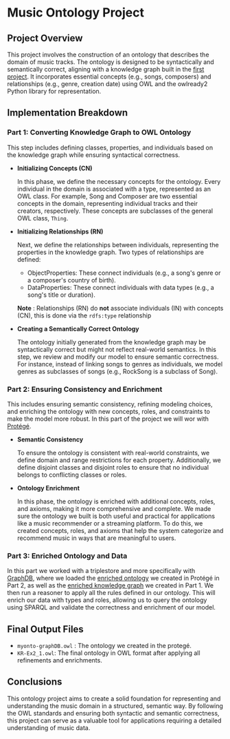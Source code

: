 # Music Ontology Project

## Project Overview
This project involves the construction of an ontology that describes the domain of music tracks. The ontology is designed to be syntactically and semantically correct, aligning with a knowledge graph built in the [first project](first). It incorporates essential concepts (e.g., songs, composers) and relationships (e.g., genre, creation date) using OWL and the owlready2 Python library for representation.

## Implementation Breakdown
### Part 1: Converting Knowledge Graph to OWL Ontology
This step includes defining classes, properties, and individuals based on the knowledge graph while ensuring syntactical correctness.

- **Initializing Concepts (CN)**

  In this phase, we define the necessary concepts for the ontology. Every individual in the domain is associated with a type, represented as an OWL class. For example, Song and Composer are two essential concepts in the domain, representing individual tracks and their creators, respectively. These concepts are subclasses of the general OWL class, `Thing`.

- **Initializing Relationships (RN)**

  Next, we define the relationships between individuals, representing the properties in the knowledge graph. Two types of relationships are defined:

    - ObjectProperties: These connect individuals (e.g., a song's genre or a composer's country of birth).
    - DataProperties: These connect individuals with data types (e.g., a song's title or duration).

  **Note** : Relationships (RN) do **not** associate individuals (IN) with concepts (CN), this is done via the `rdfs:type` relationship

- **Creating a Semantically Correct Ontology**

  The ontology initially generated from the knowledge graph may be syntactically correct but might not reflect real-world semantics. In this step, we review and modify our model to ensure semantic correctness. For instance, instead of linking songs to genres as individuals, we model genres as subclasses of songs (e.g., RockSong is a subclass of Song).

### Part 2: Ensuring Consistency and Enrichment
This includes ensuring semantic consistency, refining modeling choices, and enriching the ontology with new concepts, roles, and constraints to make the model more robust. In this part of the project we will wor with [Protégé](https://protege.stanford.edu/).

- **Semantic Consistency**

  To ensure the ontology is consistent with real-world constraints, we define domain and range restrictions for each property. Additionally, we define disjoint classes and disjoint roles to ensure that no individual belongs to conflicting classes or roles.

- **Ontology Enrichment**

  In this phase, the ontology is enriched with additional concepts, roles, and axioms, making it more comprehensive and complete. We made sure the ontology we built is both useful and practical for applications like a music recommender or a streaming platform. To do this, we created concepts, roles, and axioms that help the system categorize and recommend music in ways that are meaningful to users.

### Part 3: Enriched Ontology and Data
In this part we worked with a triplestore and more specifically with [GraphDB](https://graphdb.ontotext.com/), where we loaded the [enriched ontology](second/output/myonto-graphDB.owl) we created in Protégé in Part 2, as well as the [enriched knowledge graph](second/output/KR-Ex2_1.owl) we created in Part 1. We then run a reasoner to apply all the rules defined in our ontology. This will enrich our data with types and roles, allowing us to query the ontology using SPARQL and validate the correctness and enrichment of our model.

## Final Output Files
- `myonto-graphDB.owl` :  The ontology we created in the protegé.
- `KR-Ex2_1.owl`: The final ontology in OWL format after applying all refinements and enrichments.

## Conclusions
This ontology project aims to create a solid foundation for representing and understanding the music domain in a structured, semantic way. By following the OWL standards and ensuring both syntactic and semantic correctness, this project can serve as a valuable tool for applications requiring a detailed understanding of music data.
